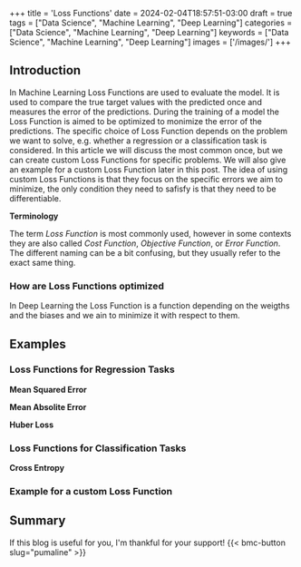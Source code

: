 +++
title = 'Loss Functions'
date = 2024-02-04T18:57:51-03:00
draft = true
tags = ["Data Science", "Machine Learning", "Deep Learning"]
categories = ["Data Science", "Machine Learning", "Deep Learning"]
keywords = ["Data Science", "Machine Learning", "Deep Learning"]
images = ['/images/']
+++

## Introduction

In Machine Learning Loss Functions are used to evaluate the model. It is used to compare the true target values with the predicted once and measures the error of the predictions. During the training of a model the Loss Function is aimed to be optimized to monimize the error of the predictions. The specific choice of Loss Function depends on the problem we want to solve, e.g. whether a regression or a classification task is considered. In this article we will discuss the most common once, but we can create custom Loss Functions for specific problems. We will also give an example for a custom Loss Function later in this post. The idea of using custom Loss Functions is that they focus on the specific errors we aim to minimize, the only condition they need to safisfy is that they need to be differentiable.  

**Terminology**

The term *Loss Function* is most commonly used, however in some contexts they are also called *Cost Function*, *Objective Function*, or *Error Function*. The different naming can be a bit confusing, but they usually refer to the exact same thing.

### How are Loss Functions optimized


In Deep Learning the Loss Function is a function depending on the weigths and the biases and we ain to minimize it with respect to them. 

## Examples

### Loss Functions for Regression Tasks

**Mean Squared Error**

**Mean Absolite Error**

**Huber Loss**

### Loss Functions for Classification Tasks

**Cross Entropy**

### Example for a custom Loss Function

## Summary

If this blog is useful for you, I'm thankful for your support!
{{< bmc-button slug="pumaline" >}}

